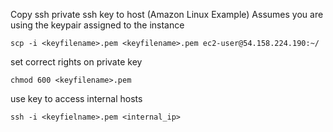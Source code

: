 Copy ssh private ssh key to host (Amazon Linux Example)
Assumes you are using the keypair assigned to the instance
```text
scp -i <keyfilename>.pem <keyfilename>.pem ec2-user@54.158.224.190:~/
```
set correct rights on private key
```text
chmod 600 <keyfilename>.pem
```
use key to access internal hosts
```text
ssh -i <keyfielname>.pem <internal_ip>
```
